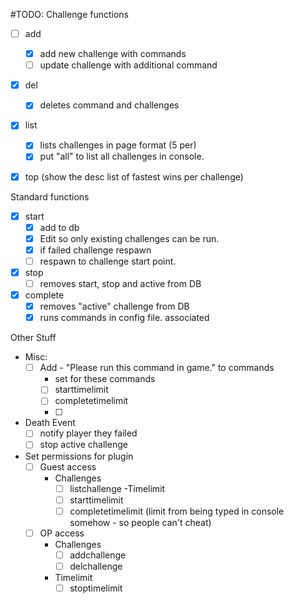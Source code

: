 #TODO:
Challenge functions 
- [ ] add 
	- [x] add new challenge with commands
	- [ ] update challenge with additional command
	
- [x] del
	- [x] deletes command and challenges
- [x] list
	- [x] lists challenges in page format (5 per)
	- [x] put "all" to list all challenges in console.
- [x] top (show the desc list of fastest wins per challenge)

	
Standard functions
- [x] start
	- [x] add to db
	- [x] Edit so only existing challenges can be run.
	- [x] if failed challenge respawn
	- [ ] respawn to challenge start point.
- [x] stop
 	- [ ] removes start, stop and active from DB
- [x] complete 
	- [x] removes "active" challenge from DB
	- [x] runs commands in config file. associated

Other Stuff
- Misc:
	- [ ] Add - "Please run this command in game." to commands
		- set for these commands
		- [ ] starttimelimit
		- [ ] completetimelimit
		- [ ] 
- Death Event
	- [ ] notify player they failed
	- [ ] stop active challenge
	 
- Set permissions for plugin
	- [ ] Guest access
		- Challenges
			- [ ] listchallenge
		-Timelimit
			- [ ] starttimelimit
			- [ ] completetimelimit (limit from being typed in console somehow - so people can't cheat)
	- [ ] OP access
		- Challenges
			- [ ] addchallenge
			- [ ] delchallenge
		- Timelimit
			- [ ] stoptimelimit
